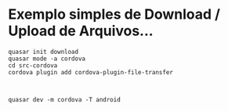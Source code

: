 # Exemplo simples de Download / Upload de Arquivos...

```
quasar init download
quasar mode -a cordova
cd src-cordova
cordova plugin add cordova-plugin-file-transfer



quasar dev -m cordova -T android
```



